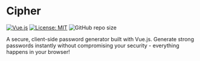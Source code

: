 # Cipher

[![Vue.js](https://img.shields.io/badge/vue.js-3.x-brightgreen.svg)](https://vuejs.org/)
[![License: MIT](https://img.shields.io/badge/License-MIT-yellow.svg)](https://opensource.org/licenses/MIT)
![GitHub repo size](https://img.shields.io/github/repo-size/patriarxis/cipher)

A secure, client-side password generator built with Vue.js. Generate strong passwords instantly without compromising your security - everything happens in your browser!
